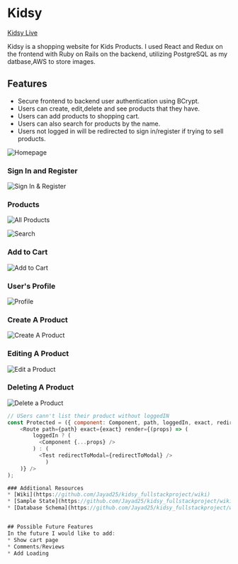 # Kidsy

 [Kidsy Live](https://kidsy.herokuapp.com/#/)


Kidsy is a shopping website for Kids Products. I used React and Redux on the frontend with Ruby on Rails on the backend, utilizing PostgreSQL as my datbase,AWS to store images.

## Features
* Secure frontend to backend user authentication using BCrypt.
* Users can create, edit,delete and see products that they have.
* Users can add  products to shopping cart.
* Users can also search for products by the name.
* Users not logged in will be redirected to sign in/register if trying to sell products.


![Homepage](https://i.imgur.com/0lv5Wvh.png)

### Sign In and Register

![Sign In & Register](https://i.imgur.com/eP5cerN.jpg)

### Products
![All Products](https://i.imgur.com/SkhXdum.png)
[](https://i.imgur.com/Ozwhy28.png)

![Search](https://i.imgur.com/aSOxQJh.png)

### Add to Cart

![Add to Cart](https://i.imgur.com/VNB12Ik.png)



### User's Profile

![Profile](https://i.imgur.com/Crw0was.png)

### Create A Product

![Create A Product](https://i.imgur.com/FVYMfb7.png)

### Editing A Product

![Edit a Product](https://i.imgur.com/YsLMGCY.png)

### Deleting A Product
![Delete a Product](https://i.imgur.com/vBBKh22.png)

```Javascript
// USers cann't list their product without loggedIN
const Protected = ({ component: Component, path, loggedIn, exact, redirectToModal }) => (
    <Route path={path} exact={exact} render={(props) => (
        loggedIn ? (
          <Component {...props} />
        ) : (
          <Test redirectToModal={redirectToModal} />
            )
    )} />
);

### Additional Resources
* [Wiki](https://github.com/Jayad25/kidsy_fullstackproject/wiki)
* [Sample State](https://github.com/Jayad25/kidsy_fullstackproject/wiki/Sample-State)
* [Database Schema](https://github.com/Jayad25/kidsy_fullstackproject/wiki/Database-Schema)


## Possible Future Features
In the future I would like to add:
* Show cart page
* Comments/Reviews
* Add Loading
